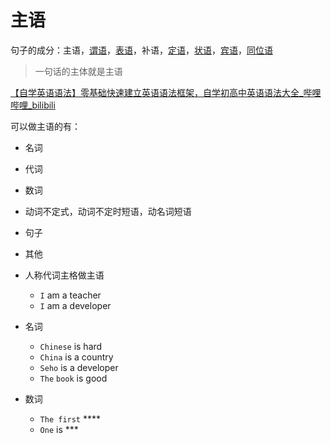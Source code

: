 # 主语

句子的成分：主语，[谓语](%E8%B0%93%E8%AF%AD%203e6c5f926f3548be9481614de857864b.md)，[表语](%E8%A1%A8%E8%AF%AD%208463bb9ea3c945eaad4c1f11f4e0c604.md)，补语，[定语](%E5%AE%9A%E8%AF%AD%200f0471127f8f42f58f95fdf9a0d5ad52.md)，[状语](%E7%8A%B6%E8%AF%AD%20669823616fd84ad69448959f3d0e82e5.md)，[宾语](%E5%AE%BE%E8%AF%AD%200edf5a87765340dbb4b8cbe174e657ac.md)，[同位语](%E5%90%8C%E4%BD%8D%E8%AF%AD%20f234fd5fe85a45de9137de83eda226f6.md)

> 一句话的主体就是主语
> 

[【自学英语语法】零基础快速建立英语语法框架，自学初高中英语语法大全_哔哩哔哩_bilibili](https://www.bilibili.com/video/BV1Ub411c7mw?p=2)

可以做主语的有：

- 名词
- 代词
- 数词
- 动词不定式，动词不定时短语，动名词短语
- 句子
- 其他

- 人称代词主格做主语
    - `I` am a teacher
    - `I` am a developer
- 名词
    - `Chinese` is hard
    - `China` is a country
    - `Seho` is a developer
    - `The` `book` is good
- 数词
    - `The first` ****
    - `One` is ***